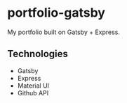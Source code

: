 # portfolio-gatsby

My portfolio built on Gatsby + Express.

## Technologies

- Gatsby
- Express
- Material UI
- Github API

